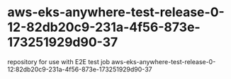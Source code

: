 # aws-eks-anywhere-test-release-0-12-82db20c9-231a-4f56-873e-173251929d90-37
repository for use with E2E test job aws-eks-anywhere-test-release-0-12:82db20c9-231a-4f56-873e-173251929d90-37
